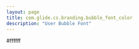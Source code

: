 ```yaml
---
layout: page
title: com.glide.cs.branding.bubble_font_color
description: "User Bubble Font"
---
```

#ffffff